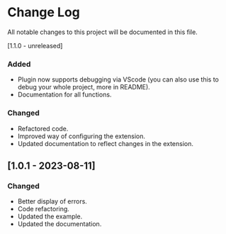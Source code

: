 # Change Log

All notable changes to this project will be documented in this file.

[1.1.0 - unreleased]

### Added

-   Plugin now supports debugging via VScode (you can also use this to debug your whole project, more in README).
-   Documentation for all functions.

### Changed

-   Refactored code.
-   Improved way of configuring the extension.
-   Updated documentation to reflect changes in the extension.

## [1.0.1 - 2023-08-11]

### Changed

-   Better display of errors.
-   Code refactoring.
-   Updated the example.
-   Updated the documentation.
